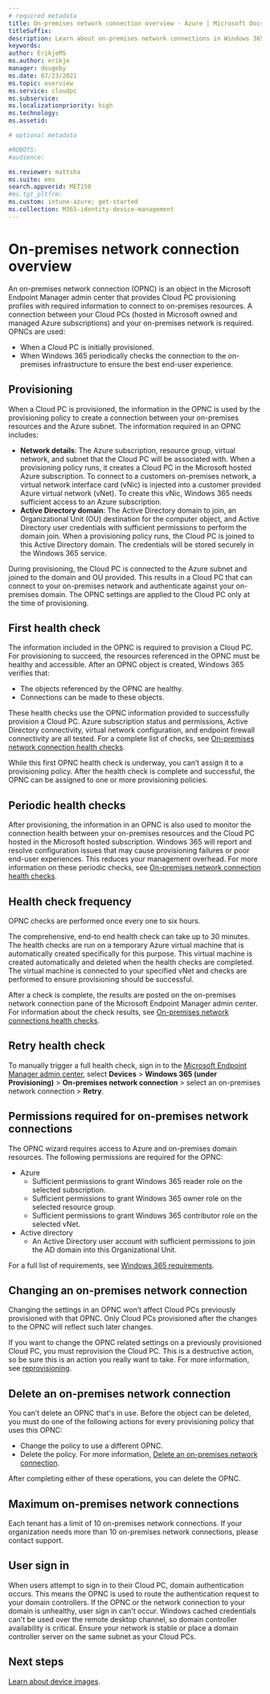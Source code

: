 ```yaml
---
# required metadata
title: On-premises network connection overview - Azure | Microsoft Docs
titleSuffix:
description: Learn about on-premises network connections in Windows 365
keywords:
author: ErikjeMS  
ms.author: erikje
manager: dougeby
ms.date: 07/23/2021
ms.topic: overview
ms.service: cloudpc
ms.subservice:
ms.localizationpriority: high
ms.technology:
ms.assetid: 

# optional metadata

#ROBOTS:
#audience:

ms.reviewer: mattsha
ms.suite: ems
search.appverid: MET150
#ms.tgt_pltfrm:
ms.custom: intune-azure; get-started
ms.collection: M365-identity-device-management
---
```


# On-premises network connection overview

An on-premises network connection (OPNC) is an object in the Microsoft Endpoint Manager admin center that provides Cloud PC provisioning profiles with required information to connect to on-premises resources. A connection between your Cloud PCs (hosted in Microsoft owned and managed Azure subscriptions) and your on-premises network is required. OPNCs are used:

- When a Cloud PC is initially provisioned.
- When Windows 365 periodically checks the connection to the on-premises infrastructure to ensure the best end-user experience.

## Provisioning

When a Cloud PC is provisioned, the information in the OPNC is used by the provisioning policy to create a connection between your on-premises resources and the Azure subnet. The information required in an OPNC includes:

- **Network details**: The Azure subscription, resource group, virtual network, and subnet that the Cloud PC will be associated with. When a provisioning policy runs, it creates a Cloud PC in the Microsoft hosted Azure subscription. To connect to a customers on-premises network, a virtual network interface card (vNic) is injected into a customer provided Azure virtual network (vNet). To create this vNic, Windows 365 needs sufficient access to an Azure subscription.
- **Active Directory domain**: The Active Directory domain to join, an Organizational Unit (OU) destination for the computer object, and Active Directory user credentials with sufficient permissions to perform the domain join. When a provisioning policy runs, the Cloud PC is joined to this Active Directory domain. The credentials will be stored securely in the Windows 365 service.

During provisioning, the Cloud PC is connected to the Azure subnet and joined to the domain and OU provided. This results in a Cloud PC that can connect to your on-premises network and authenticate against your on-premises domain. The OPNC settings are applied to the Cloud PC only at the time of provisioning.

## First health check

The information included in the OPNC is required to provision a Cloud PC. For provisioning to succeed, the resources referenced in the OPNC must be healthy and accessible. After an OPNC object is created, Windows 365 verifies that:

- The objects referenced by the OPNC are healthy.
- Connections can be made to these objects.

These health checks use the OPNC information provided to successfully provision a Cloud PC. Azure subscription status and permissions, Active Directory connectivity, virtual network configuration, and endpoint firewall connectivity are all tested. For a complete list of checks, see [On-premises network connection health checks](health-checks.md).

While this first OPNC health check is underway, you can’t assign it to a provisioning policy. After the health check is complete and successful, the OPNC can be assigned to one or more provisioning policies.

## Periodic health checks

After provisioning, the information in an OPNC is also used to monitor the connection health between your on-premises resources and the Cloud PC hosted in the Microsoft hosted subscription. Windows 365 will report and resolve configuration issues that may cause provisioning failures or poor end-user experiences. This reduces your management overhead. For more information on these periodic checks, see [On-premises network connection health checks](health-checks.md).

## Health check frequency

OPNC checks are performed once every one to six hours.

The comprehensive, end-to end health check can take up to 30 minutes. The health checks are run on a temporary Azure virtual machine that is automatically created specifically for this purpose. This virtual machine is created automatically and deleted when the health checks are completed. The virtual machine is connected to your specified vNet and checks are performed to ensure provisioning should be successful.

After a check is complete, the results are posted on the on-premises network connection pane of the Microsoft Endpoint Manager admin center. For information about the check results, see [On-premises network connections health checks](health-checks.md).  

## Retry health check

To manually trigger a full health check, sign in to the [Microsoft Endpoint Manager admin center](https://go.microsoft.com/fwlink/?linkid=2109431), select **Devices** > **Windows 365 (under Provisioning)** > **On-premises network connection** > select an on-premises network connection > **Retry**.

## Permissions required for on-premises network connections

The OPNC wizard requires access to Azure and on-premises domain resources. The following permissions are required for the OPNC:

- Azure
  - Sufficient permissions to grant Windows 365 reader role on the selected subscription.
  - Sufficient permissions to grant Windows 365 owner role on the selected resource group.
  - Sufficient permissions to grant Windows 365 contributor role on the selected vNet.
- Active directory
  - An Active Directory user account with sufficient permissions to join the AD domain into this Organizational Unit.

For a full list of requirements, see [Windows 365 requirements](requirements.md).

## Changing an on-premises network connection

Changing the settings in an OPNC won’t affect Cloud PCs previously provisioned with that OPNC. Only Cloud PCs provisioned after the changes to the OPNC will reflect such later changes.

If you want to change the OPNC related settings on a previously provisioned Cloud PC, you must reprovision the Cloud PC. This is a destructive action, so be sure this is an action you really want to take. For more information, see [reprovisioning](provisioning.md#reprovisioning).  

## Delete an on-premises network connection

You can’t delete an OPNC that's in use. Before the object can be deleted, you must do one of the following actions for every provisioning policy that uses this OPNC:

- Change the policy to use a different OPNC.
- Delete the policy. For more information, [Delete an on-premises network connection](delete-on-premises-network-connection.md).

After completing either of these operations, you can delete the OPNC.

## Maximum on-premises network connections

Each tenant has a limit of 10 on-premises network connections. If your organization needs more than 10 on-premises network connections, please contact support.

## User sign in

When users attempt to sign in to their Cloud PC, domain authentication occurs. This means the OPNC is used to route the authentication request to your domain controllers. If the OPNC or the network connection to your domain is unhealthy, user sign in can't occur. Windows cached credentials can't be used over the remote desktop channel, so domain controller availability is critical. Ensure your network is stable or place a domain controller server on the same subnet as your Cloud PCs.

<!-- ########################## -->
## Next steps

[Learn about device images](device-images.md).
